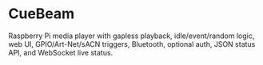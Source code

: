 # CueBeam

Raspberry Pi media player with gapless playback, idle/event/random logic, web UI, GPIO/Art-Net/sACN triggers, Bluetooth, optional auth, JSON status API, and WebSocket live status.
